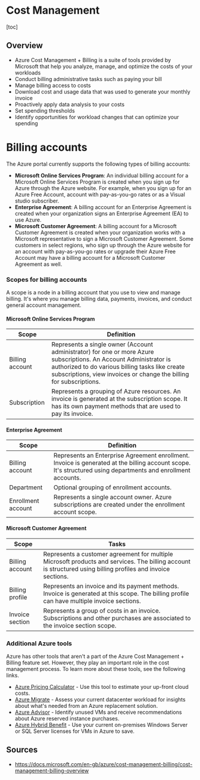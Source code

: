 # Cost Management

[toc]

## Overview

- Azure Cost Management + Billing is a suite of tools provided by  Microsoft that help you analyze, manage, and optimize the costs of your  workloads
- Conduct billing administrative tasks such as paying your bill
- Manage billing access to costs
- Download cost and usage data that was used to generate your monthly invoice
- Proactively apply data analysis to your costs
- Set spending thresholds
- Identify opportunities for workload changes that can optimize your spending



# Billing accounts

The Azure portal currently supports the following types of billing accounts:

- **Microsoft Online Services Program**: An individual billing account for a Microsoft Online Services Program is created when you sign up for Azure through the Azure website. For example, when you  sign up for an Azure Free Account, account with pay-as-you-go rates or  as a Visual studio subscriber.
- **Enterprise Agreement**: A billing account for an  Enterprise Agreement is created when your organization signs an  Enterprise Agreement (EA) to use Azure.
- **Microsoft Customer Agreement**: A billing account  for a Microsoft Customer Agreement is created when your organization  works with a Microsoft representative to sign a Microsoft Customer  Agreement. Some customers in select regions, who sign up through the  Azure website for an account with pay-as-you-go rates or upgrade their  Azure Free Account may have a billing account for a Microsoft Customer  Agreement as well.



### Scopes for billing accounts

A scope is a node in a billing account that you use to view and  manage billing. It's where you manage billing data, payments, invoices,  and conduct general account management.

#### Microsoft Online Services Program

| Scope           | Definition                                                   |
| --------------- | ------------------------------------------------------------ |
| Billing account | Represents a single owner (Account administrator) for one or more  Azure subscriptions. An Account Administrator is authorized to do  various billing tasks like create subscriptions, view invoices or change the billing for subscriptions. |
| Subscription    | Represents a grouping of Azure resources. An invoice is generated at the subscription scope. It has its own payment methods that are used to pay its invoice. |

#### Enterprise Agreement

| Scope              | Definition                                                   |
| ------------------ | ------------------------------------------------------------ |
| Billing account    | Represents an Enterprise Agreement enrollment. Invoice is generated  at the billing account scope. It's structured using departments and  enrollment accounts. |
| Department         | Optional grouping of enrollment accounts.                    |
| Enrollment account | Represents a single account owner. Azure subscriptions are created under the enrollment account scope. |

#### Microsoft Customer Agreement

| Scope           | Tasks                                                        |
| --------------- | ------------------------------------------------------------ |
| Billing account | Represents a customer agreement for multiple Microsoft products and  services. The billing account is structured using billing profiles and  invoice sections. |
| Billing profile | Represents an invoice and its payment methods. Invoice is generated  at this scope. The billing profile can have multiple invoice sections. |
| Invoice section | Represents a group of costs in an invoice. Subscriptions and other purchases are associated to the invoice section scope. |



### Additional Azure tools

Azure has other tools that aren't a part of the Azure Cost Management + Billing feature set. However, they play an important role in the cost management process. To learn more about these tools, see the following  links.

- [Azure Pricing Calculator](https://azure.microsoft.com/pricing/calculator/) - Use this tool to estimate your up-front cloud costs.
- [Azure Migrate](https://docs.microsoft.com/en-us/azure/migrate/migrate-services-overview) - Assess your current datacenter workload for insights about what's needed from an Azure replacement solution.
- [Azure Advisor](https://docs.microsoft.com/en-gb/azure/advisor/advisor-overview) - Identify unused VMs and receive recommendations about Azure reserved instance purchases.
- [Azure Hybrid Benefit](https://azure.microsoft.com/pricing/hybrid-benefit/) - Use your current on-premises Windows Server or SQL Server licenses for VMs in Azure to save.



## Sources

- https://docs.microsoft.com/en-gb/azure/cost-management-billing/cost-management-billing-overview